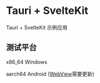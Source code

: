 # Tauri + SvelteKit

Tauri + SvelteKit 示例应用

## 测试平台

x86_64 Windows

aarch64 Android ([WebView](https://play.google.com/store/apps/details?id=com.google.android.webview)需要更新)

